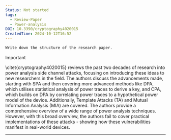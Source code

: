 ```yaml
---
Status: Not started
tags:
  - Review-Paper
  - Power-analysis
DOI: 10.3390/cryptography4020015
CreatedTime: 2024-10-12T16:52
---
```

```Markdown
Write down the structure of the research paper.
```

> [!important]  
>  \citet{cryptography4020015} reviews the past two decades of research into power analysis side channel attacks, focusing on introducing these ideas to new researchers in the field. The authors discuss the advancements made, starting with SPA and then covering more advanced methods like DPA, which utilises statistical analysis of power traces to derive a key, and CPA, which builds on DPA by correlating power traces to a hypothetical power model of the device. Additionally, Template Attacks (TA) and Mutual Information Analysis (MIA) are covered. The authors provide a comprehensive overview of a wide range of power analysis techniques. However, with this broad overview, the authors fail to cover practical implementations of these attacks - showing how these vulnerabilities manifest in real-world devices.

[](https://www.notion.soundefined)

---

